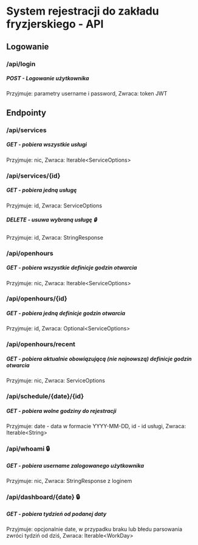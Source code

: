 # System rejestracji do zakładu fryzjerskiego - API

## Logowanie
### /api/login
##### POST - Logowanie użytkownika
Przyjmuje: parametry username i password, Zwraca: token JWT

## Endpointy

### /api/services
##### GET - pobiera wszystkie usługi
Przyjmuje: nic,
Zwraca: Iterable\<ServiceOptions>
### /api/services/{id} 
##### GET - pobiera jedną usługę
Przyjmuje: id, Zwraca: ServiceOptions

##### DELETE - usuwa wybraną usługę :lock:
Przyjmuje: id, Zwraca: StringResponse

### /api/openhours
##### GET - pobiera wszystkie definicje godzin otwarcia
Przyjmuje: nic, Zwraca: Iterable\<ServiceOptions>
### /api/openhours/{id}
##### GET - pobiera jedną definicje godzin otwarcia
Przyjmuje: id, Zwraca: Optional\<ServiceOptions>
### /api/openhours/recent
##### GET - pobiera aktualnie obowiązującą (nie najnowszą) definicje godzin otwarcia
Przyjmuje: nic, Zwraca: ServiceOptions

### /api/schedule/{date}/{id}
##### GET - pobiera wolne godziny do rejestracji 
Przyjmuje: date - data w formacie YYYY-MM-DD, id - id usługi, Zwraca: Iterable\<String>

### /api/whoami :lock:
##### GET - pobiera username zalogowanego użytkownika
Przyjmuje: nic, Zwraca: StringResponse z loginem

### /api/dashboard/{date} :lock:
##### GET - pobiera tydzień od podanej daty
Przyjmuje: opcjonalnie date, w przypadku braku lub błedu parsowania zwróci tydziń od dziś, Zwraca: Iterable\<WorkDay>


